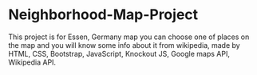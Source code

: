 # Neighborhood-Map-Project
This project is for Essen, Germany map you can choose one of places on the map and you will know some info about it from wikipedia, made by HTML, CSS, Bootstrap, JavaScript, Knockout JS, Google maps API, Wikipedia API.
